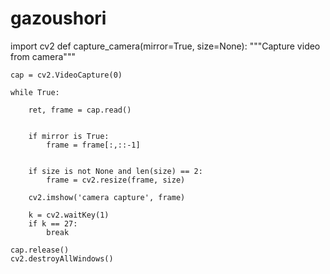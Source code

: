 # gazoushori

import cv2
def capture_camera(mirror=True, size=None):
    """Capture video from camera"""
 
    cap = cv2.VideoCapture(0) 

    while True:
      
        ret, frame = cap.read()

       
        if mirror is True:
            frame = frame[:,::-1]

       
        if size is not None and len(size) == 2:
            frame = cv2.resize(frame, size)

        cv2.imshow('camera capture', frame)

        k = cv2.waitKey(1) 
        if k == 27: 
            break

    cap.release()
    cv2.destroyAllWindows()
